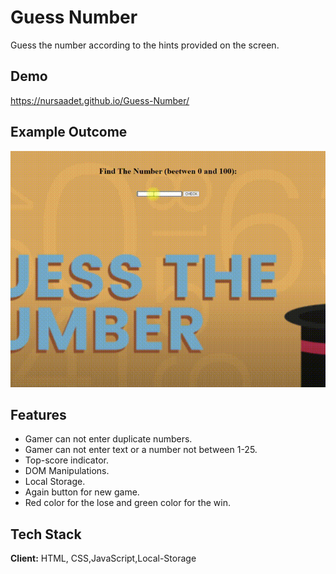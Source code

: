 # Guess Number

Guess the number according to the hints provided on the screen.


## Demo

https://nursaadet.github.io/Guess-Number/


## Example Outcome

![Guess Number](project.gif)

## Features

- Gamer can not enter duplicate numbers.
- Gamer can not enter text or a number not between 1-25.
- Top-score indicator.
- DOM Manipulations.
- Local Storage.
- Again button for new game.
- Red color for the lose and green color for the win.


## Tech Stack

**Client:** HTML, CSS,JavaScript,Local-Storage


